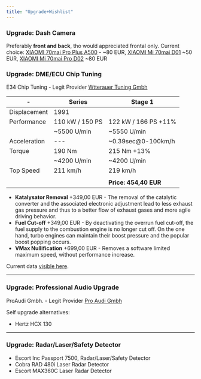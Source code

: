 ```yaml
---
title: "Upgrade+Wishlist"
---
```


### Upgrade: Dash Camera

Preferably **front and back**, tho would appreciated frontal only.
Current choice: [XIAOMI 70mai Pro Plus A500](https://www.olx.ba/artikal/42297713/xiaomi-70mai-dash-cam-pro-plus-a500-recording-camera/) - ~80 EUR, [XIAOMI Mi 70mai D01](https://sync.ba/product/xiaomi-mi-70mai-d01-dash-cam/) ~50 EUR, [XIAOMI Mi 70mai Pro D02](https://sync.ba/product/xiaomi-mi-70mai-pro-d02-dash-cam/) ~80 EUR

### Upgrade: DME/ECU Chip Tuning 

E34 Chip Tuning - Legit Provider [Wtterauer Tuning Gmbh](https://wetterauer-tuning.de/)

| -            | Series           | Stage 1                  |
| ------------ | ---------------- | ------------------------ |
| Displacement | 1991             |                       |
| Performance  | 110 kW / 150 PS  | 122 kW / 166 PS +11%     |
|              | ~5500 U/min   | ~5550 U/min           |
| Acceleration | ---              | ~0.39sec@0-100km/h |
| Torque       | 190 Nm           | 215 Nm +13%              |
|              | ~4200 U/min   | ~4200 U/min           |
| Top Speed    | 211 km/h         | 219 km/h                 |
|              |                  |                       |
|              |                  | **Price: 454,40 EUR**        |

* **Katalysator Removal** +349,00 EUR - The removal of the catalytic converter and the associated electronic adjustment lead to less exhaust gas pressure and thus to a better flow of exhaust gases and more agile driving behavior.
* **Fuel Cut-off** +349,00 EUR - By deactivating the overrun fuel cut-off, the fuel supply to the combustion engine is no longer cut off. On the one hand, turbo engines can maintain their boost pressure and the popular boost popping occurs.
* **VMax Nullification** +699,00 EUR - Removes a software limited maximum speed, without performance increase.

Current data [visible here](https://www.e34wiki.de/index.php/Fahrleistungen).

---

### Upgrade: Professional Audio Upgrade

ProAudi Gmbh. - Legit Provider [Pro Audi Gmbh](https://www.pro-audio-gmbh.com/)
	
Self upgrade alternatives:
- Hertz HCX 130

---

### Upgrade: Radar/Laser/Safety Detector
- Escort Inc Passport 7500, Radar/Laser/Safety Detector
- Cobra RAD 480i Laser Radar Detector
- Escort MAX360C Laser Radar Detector
